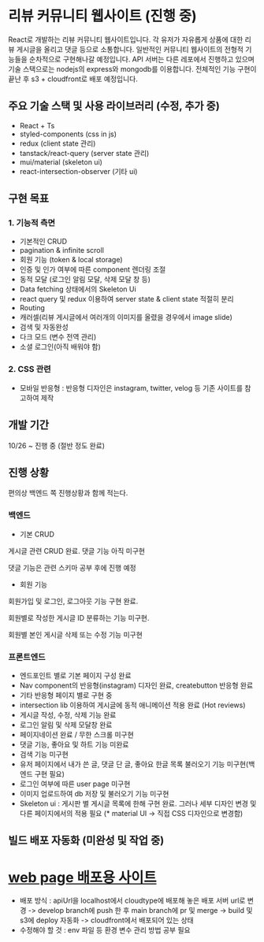 # 리뷰 커뮤니티 웹사이트 (진행 중)

React로 개발하는 리뷰 커뮤니티 웹사이트입니다. 각 유저가 자유롭게 상품에 대한 리뷰 게시글을 올리고 댓글 등으로 소통합니다. 일반적인 커뮤니티 웹사이트의 전형적 기능들을 순차적으로 구현해나갈 예정입니다. API 서버는 다른 레포에서 진행하고 있으며 기술 스택으로는 nodejs의 express와 mongodb를 이용합니다.
전체적인 기능 구현이 끝난 후 s3 + cloudfront로 배포 예정입니다.

## 주요 기술 스택 및 사용 라이브러리 (수정, 추가 중)

- React + Ts
- styled-components (css in js)
- redux (client state 관리)
- tanstack/react-query (server state 관리)
- mui/material (skeleton ui)
- react-intersection-observer (기타 ui)

## 구현 목표

### 1. 기능적 측면

- 기본적인 CRUD
- pagination & infinite scroll
- 회원 기능 (token & local storage)
- 인증 및 인가 여부에 따른 component 렌더링 조절
- 동적 모달 (로그인 알림 모달, 삭제 모달 창 등)
- Data fetching 상태에서의 Skeleton Ui
- react query 및 redux 이용하여 server state & client state 적절히 분리
- Routing
- 캐러셀(리뷰 게시글에서 여러개의 이미지를 올렸을 경우에서 image slide)
- 검색 및 자동완성
- 다크 모드 (변수 전역 관리)
- 소셜 로그인(아직 배워야 함)

### 2. CSS 관련

- 모바일 반응형 : 반응형 디자인은 instagram, twitter, velog 등 기존 사이트를 참고하여 제작

## 개발 기간

10/26 ~ 진행 중 (절반 정도 완료)

## 진행 상황

편의상 백엔드 쪽 진행상황과 함께 적는다.

### 백엔드

- 기본 CRUD

게시글 관련 CRUD 완료. 댓글 기능 아직 미구현

댓글 기능은 관련 스키마 공부 후에 진행 예정

- 회원 기능

회원가입 및 로그인, 로그아웃 기능 구현 완료.

회원별로 작성한 게시글 ID 분류하는 기능 미구현.

회원별 본인 게시글 삭제 또는 수정 기능 미구현

### 프론트엔드

- 엔드포인트 별로 기본 페이지 구성 완료
- Nav component의 반응형(instagram) 디자인 완료, createbutton 반응형 완료
- 기타 반응형 페이지 별로 구현 중
- intersection lib 이용하여 게시글에 동적 애니메이션 적용 완료 (Hot reviews)
- 게시글 작성, 수정, 삭제 기능 완료
- 로그인 알림 및 삭제 모달창 완료
- 페이지네이션 완료 / 무한 스크롤 미구현
- 댓글 기능, 좋아요 및 하트 기능 미완료
- 검색 기능 미구현
- 유저 페이지에서 내가 쓴 글, 댓글 단 글, 좋아요 한글 목록 불러오기 기능 미구현(백엔드 구현 필요)
- 로그인 여부에 따른 user page 미구현
- 이미지 업로드하여 db 저장 및 불러오기 기능 미구현
- Skeleton ui : 게시판 별 게시글 목록에 한해 구현 완료. 그러나 세부 디자인 변경 및 다른 페이지에서의 적용 필요 (\* material UI -> 직접 CSS 디자인으로 변경함)

## 빌드 배포 자동화 (미완성 및 작업 중)

# [web page 배포용 사이트](d11ayay5tmnj9l.cloudfront.net)

- 배포 방식 : apiUrl을 localhost에서 cloudtype에 배포해 놓은 배포 서버 url로 변경 -> develop branch에 push 한 후 main branch에 pr 및 merge -> build 및 s3에 deploy 자동화 -> cloudfront에서 배포되어 있는 상태
- 수정해야 할 것 : env 파일 등 환경 변수 관리 방법 공부 필요
